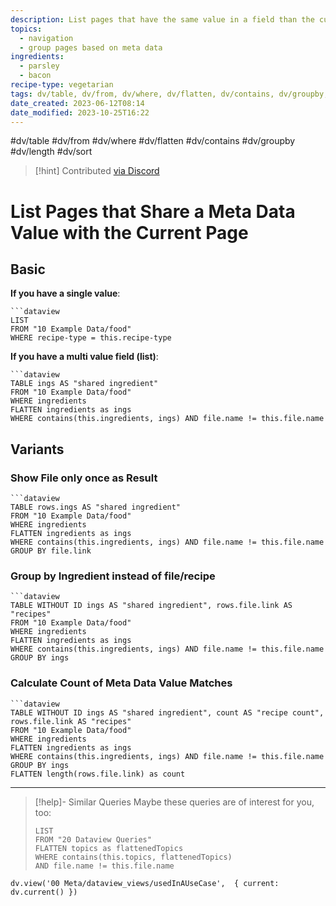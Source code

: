 ```yaml
---
description: List pages that have the same value in a field than the current one, i.e. to find recipes that share ingredients
topics:
  - navigation
  - group pages based on meta data
ingredients:
  - parsley
  - bacon
recipe-type: vegetarian
tags: dv/table, dv/from, dv/where, dv/flatten, dv/contains, dv/groupby, dv/length, dv/sort
date_created: 2023-06-12T08:14
date_modified: 2023-10-25T16:22
---
```


#dv/table #dv/from #dv/where #dv/flatten #dv/contains #dv/groupby #dv/length #dv/sort

> [!hint] Contributed [via Discord](https://discord.com/channels/686053708261228577/875721010144477204/1006083409631789086)

# List Pages that Share a Meta Data Value with the Current Page

## Basic

**If you have a single value**:

```
```dataview
LIST
FROM "10 Example Data/food"
WHERE recipe-type = this.recipe-type
```

**If you have a multi value field (list)**:

```
```dataview
TABLE ings AS "shared ingredient"
FROM "10 Example Data/food"
WHERE ingredients
FLATTEN ingredients as ings
WHERE contains(this.ingredients, ings) AND file.name != this.file.name
```

## Variants

### Show File only once as Result

```
```dataview
TABLE rows.ings AS "shared ingredient"
FROM "10 Example Data/food"
WHERE ingredients
FLATTEN ingredients as ings
WHERE contains(this.ingredients, ings) AND file.name != this.file.name
GROUP BY file.link
```

### Group by Ingredient instead of file/recipe

```
```dataview
TABLE WITHOUT ID ings AS "shared ingredient", rows.file.link AS "recipes"
FROM "10 Example Data/food"
WHERE ingredients
FLATTEN ingredients as ings
WHERE contains(this.ingredients, ings) AND file.name != this.file.name
GROUP BY ings
```

### Calculate Count of Meta Data Value Matches

```
```dataview
TABLE WITHOUT ID ings AS "shared ingredient", count AS "recipe count", rows.file.link AS "recipes"
FROM "10 Example Data/food"
WHERE ingredients
FLATTEN ingredients as ings
WHERE contains(this.ingredients, ings) AND file.name != this.file.name
GROUP BY ings
FLATTEN length(rows.file.link) as count
```

---

<!-- === end of query page ===  -->

> [!help]- Similar Queries
> Maybe these queries are of interest for you, too:
>
> ```dataview
> LIST
> FROM "20 Dataview Queries"
> FLATTEN topics as flattenedTopics
> WHERE contains(this.topics, flattenedTopics)
> AND file.name != this.file.name
> ```

```dataviewjs
dv.view('00 Meta/dataview_views/usedInAUseCase',  { current: dv.current() })
```
